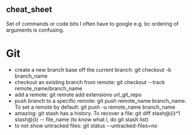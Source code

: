 ## cheat_sheet
Set of commands or code bits I often have to google e.g. bc ordering of arguments is confusing.

# Git

- create a new branch base off the current branch: git checkout -b branch_name
- checkout an existing branch from remote: git checkout --track remote_name/branch_name
- add a remote: git remote add extensions url_git_repo
- push branch to a specific remote: git push remote_name branch_name. To set a remote by default: git push -u remote_name branch_name
- amazing: git stash has a history. To recover a file: git diff stash@{i}^1 stash@{i} -- file_name (to know what i, do git stash list)
- to not show untracked files: git status --untracked-files=no
  


